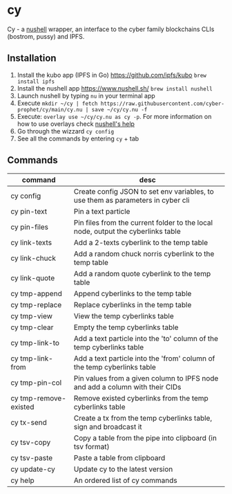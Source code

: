 # cy

Cy - a [nushell](https://www.nushell.sh/) wrapper, an interface to the cyber family blockchains CLIs (bostrom, pussy) and IPFS.

## Installation

1. Install the kubo app (IPFS in Go) https://github.com/ipfs/kubo `brew install ipfs`
2. Install the nushell app https://www.nushell.sh/ `brew install nushell`
3. Launch nushell by typing `nu` in your terminal app
4. Execute `mkdir ~/cy | fetch https://raw.githubusercontent.com/cyber-prophet/cy/main/cy.nu | save ~/cy/cy.nu -f`
5. Execute: `overlay use ~/cy/cy.nu as cy -p`. For more information on how to use overlays check [nushell's help](https://www.nushell.sh/book/overlays.html)
6. Go through the wizzard `cy config`
7. See all the commands by entering `cy` + tab

## Commands

| command               | desc                                                                             |
| --------------------- | -------------------------------------------------------------------------------- |
| cy config             | Create config JSON to set env variables, to use them as parameters in cyber cli  |
| cy pin-text           | Pin a text particle                                                              |
| cy pin-files          | Pin files from the current folder to the local node, output the cyberlinks table |
| cy link-texts         | Add a 2-texts cyberlink to the temp table                                        |
| cy link-chuck         | Add a random chuck norris cyberlink to the temp table                            |
| cy link-quote         | Add a random quote cyberlink to the temp table                                   |
| cy tmp-append         | Append cyberlinks to the temp table                                              |
| cy tmp-replace        | Replace cyberlinks in the temp table                                             |
| cy tmp-view           | View the temp cyberlinks table                                                   |
| cy tmp-clear          | Empty the temp cyberlinks table                                                  |
| cy tmp-link-to        | Add a text particle into the 'to' column of the temp cyberlinks table            |
| cy tmp-link-from      | Add a text particle into the 'from' column of the temp cyberlinks table          |
| cy tmp-pin-col        | Pin values from a given column to IPFS node and add a column with their CIDs     |
| cy tmp-remove-existed | Remove existed cyberlinks from the temp cyberlinks table                         |
| cy tx-send            | Create a tx from the temp cyberlinks table, sign and broadcast it                |
| cy tsv-copy           | Copy a table from the pipe into clipboard (in tsv format)                        |
| cy tsv-paste          | Paste a table from clipboard                                                     |
| cy update-cy          | Update cy to the latest version                                                  |
| cy help               | An ordered list of cy commands                                                   |